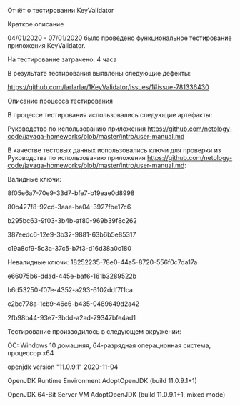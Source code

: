 Отчёт о тестировании KeyValidator

Краткое описание

04/01/2020 - 07/01/2020 было проведено функциональное тестирование приложения KeyValidator.

На тестирование затрачено: 4 часа

В результате тестирования выявлены следующие дефекты:

https://github.com/larlarlar/1KeyValidator/issues/1#issue-781336430

Описание процесса тестирования

В процессе тестирования использовались следующие артефакты:

Руководство по использованию приложения https://github.com/netology-code/javaqa-homeworks/blob/master/intro/user-manual.md

В качестве тестовых данных использовались ключи для проверки из Руководства по использованию приложения https://github.com/netology-code/javaqa-homeworks/blob/master/intro/user-manual.md:

Валидные ключи:

8f05e6a7-70e9-33d7-bfe7-b19eae0d8998

80b427f8-92cd-3aae-ba04-3927fbe17c6

b295bc63-9f03-3b4b-af80-969b39f8c262

387eedc6-12e9-3b32-9881-63b6b5e85317

c19a8cf9-5c3a-37c5-b7f3-d16d38a0c180

Невалидные ключи:
18252235-78e0-44a5-8720-556f0c7da17a

e66075b6-ddad-445e-baf6-161b3289522b

b6d53250-f07e-4352-a293-6102ddf7f1ca

c2bc778a-1cb9-46c6-b435-0489649d2a42

2fb98b44-93e7-3bdd-a2ad-79347bfe4ad1

Тестирование производилось в следующем окружении:

ОС: Windows 10 домашняя, 64-разрядная операционная система, процессор х64

openjdk version "11.0.9.1" 2020-11-04

OpenJDK Runtime Environment AdoptOpenJDK (build 11.0.9.1+1)

OpenJDK 64-Bit Server VM AdoptOpenJDK (build 11.0.9.1+1, mixed mode)
